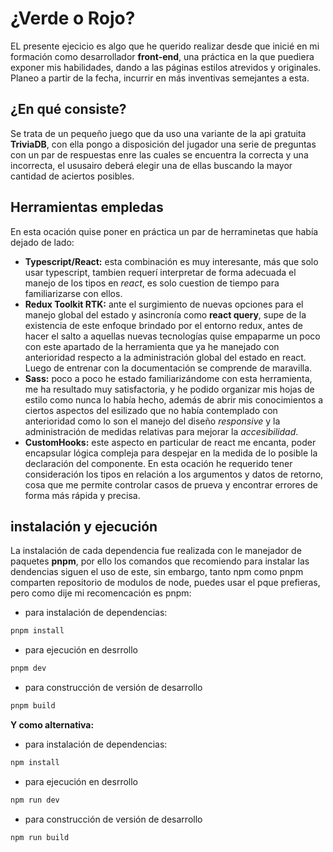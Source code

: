 # ¿Verde o Rojo?
EL presente ejecicio es algo que he querido realizar desde que inicié en mi formación como desarrollador __front-end__, una práctica en la que puediera exponer mis habilidades, dando a las páginas estilos atrevidos y originales. Planeo a partir de la fecha, incurrir en más inventivas semejantes a esta.

## ¿En qué consiste? 

Se trata de un pequeño juego que da uso una variante de la api gratuita __TriviaDB__, con ella pongo a disposición del jugador una serie de preguntas con un par de respuestas enre las cuales se encuentra la correcta y una incorrecta, el ususairo deberá elegir una de ellas buscando la mayor cantidad de aciertos posibles.

## Herramientas empledas
En esta ocación quise poner en práctica un par de herraminetas que había dejado de lado:
- __Typescript/React:__ esta combinación es muy interesante, más que solo usar typescript, tambien requerí interpretar de forma adecuada el manejo de los tipos en _react_, es solo cuestion de tiempo para familiarizarse con ellos.
- __Redux Toolkit RTK:__ ante el surgimiento de nuevas opciones para el manejo global del estado y asincronía como __react query__, supe de la existencia de este enfoque brindado por el entorno redux, antes de hacer el salto a aquellas nuevas tecnologías quise empaparme un poco con este apartado de la herramienta que ya he manejado con anterioridad respecto a la administración global del estado en react. Luego de entrenar con la documentación se comprende de maravilla.
- __Sass:__ poco a poco he estado familiarizándome con esta herramienta, me ha resultado muy satisfactoria, y he podido organizar mis hojas de estilo como nunca lo había hecho, además de abrir mis conocimientos a ciertos aspectos del esilizado que no había contemplado con anterioridad como lo son el manejo del diseño _responsive_ y la administración de medidas relativas para mejorar la _accesibilidad_.
- __CustomHooks:__ este aspecto en particular de react me encanta, poder encapsular lógica compleja para despejar en la medida de lo posible la declaración del componente. En esta ocación he requerido tener consideración los tipos en relación a los argumentos y datos de retorno, cosa que me permite controlar casos de prueva y encontrar errores de forma más rápida y precisa.

## instalación y ejecución
La instalación de cada dependencia fue realizada con le manejador de paquetes __pnpm__, por ello los comandos que recomiendo para instalar las dendencias siguen el uso de este, sin embargo, tanto npm como pnpm comparten repositorio de modulos de node, puedes usar el pque prefieras, pero como dije mi recomencación es pnpm:
- para instalación de dependencias:
~~~bash
pnpm install
~~~
- para ejecución en desrrollo
~~~bash
pnpm dev
~~~
- para construcción de versión de desarrollo
~~~bash
pnpm build
~~~
__Y como alternativa:__
- para instalación de dependencias:
~~~bash
npm install
~~~
- para ejecución en desrrollo
~~~bash
npm run dev
~~~
- para construcción de versión de desarrollo
~~~bash
npm run build
~~~
